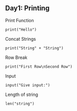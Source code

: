 ## **Day1: Printing**
Print Function
```
print("Hello")
```
Concat Strings
```
print("String" + "String")
```
Row Break
```
print("First Row\nSecond Row")
```
Input
```
input("Give input:")
```
Length of string
```
len("string")
```
